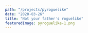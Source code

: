 ```yaml
---
path: "/projects/pyroguelike"
date: "2020-03-26"
title: "Not your father's roguelike"
featuredImage: pyroguelike-1.png
---
```

